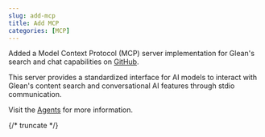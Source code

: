 ```yaml
---
slug: add-mcp
title: Add MCP
categories: [MCP]
---
```


Added a Model Context Protocol (MCP) server implementation for Glean's search and chat capabilities on [GitHub](https://github.com/gleanwork/mcp-server).

This server provides a standardized interface for AI models to interact with Glean's content search and conversational AI features through stdio communication.

Visit the [Agents](../guides/agents/overview) for more information.

{/* truncate */}
